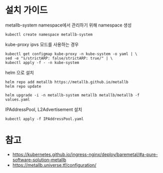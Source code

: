 # 설치 가이드


metallb-system namespace에서 관리하기 위해 namespace 생성
```
kubectl create namespace metallb-system
```

kube-proxy ipvs 모드를 사용하는 경우 
```
kubectl get configmap kube-proxy -n kube-system -o yaml | \
sed -e "s/strictARP: false/strictARP: true/" | \
kubectl apply -f - -n kube-system
```

helm 으로 설치
```
helm repo add metallb https://metallb.github.io/metallb
helm repo update

helm upgrade -i -n metallb-system metallb metallb/metallb -f values.yaml
```

IPAddressPool, L2Advertisement 설치
```
kubectl apply -f IPAddressPool.yaml
```


# 참고
* https://kubernetes.github.io/ingress-nginx/deploy/baremetal/#a-pure-software-solution-metallb
* https://metallb.universe.tf/configuration/